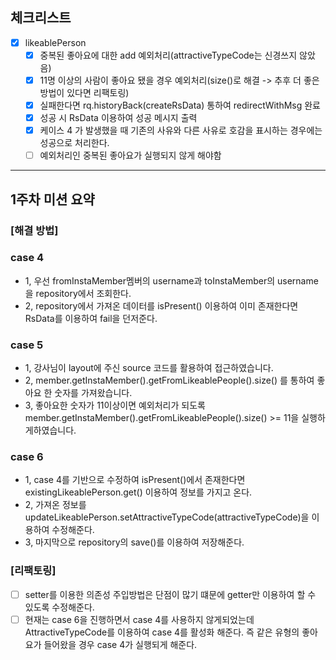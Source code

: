 ## 체크리스트

- [x] likeablePerson
    - [x] 중복된 좋아요에 대한 add 예외처리(attractiveTypeCode는 신경쓰지 않았음)
    - [x] 11명 이상의 사람이 좋아요 됐을 경우 예외처리(size()로 해결 -> 추후 더 좋은방법이 있다면 리팩토링)
    - [x] 실패한다면 rq.historyBack(createRsData) 통하여 redirectWithMsg 완료
    - [x] 성공 시 RsData 이용하여 성공 메시지 출력
    - [x] 케이스 4 가 발생했을 때 기존의 사유와 다른 사유로 호감을 표시하는 경우에는 성공으로 처리한다.
    - [ ] 예외처리인 중복된 좋아요가 실행되지 않게 해야함

---
## 1주차 미션 요약

### [해결 방법]

### case 4
- 1, 우선 fromInstaMember멤버의 username과 toInstaMember의 username을 repository에서 조회한다.
- 2, repository에서 가져온 데이터를 isPresent() 이용하여 이미 존재한다면 RsData를 이용하여 fail을 던저준다.

### case 5
- 1, 강사님이 layout에 주신 source 코드를 활용하여 접근하였습니다.
- 2, member.getInstaMember().getFromLikeablePeople().size() 를 통하여 좋아요 한 숫자를 가져왔습니다.
- 3, 좋아요한 숫자가 11이상이면 예외처리가 되도록 member.getInstaMember().getFromLikeablePeople().size() >= 11을 실행하게하였습니다.

### case 6
- 1, case 4를 기반으로 수정하여 isPresent()에서 존재한다면 existingLikeablePerson.get() 이용하여 정보를 가지고 온다.
- 2, 가져온 정보를 updateLikeablePerson.setAttractiveTypeCode(attractiveTypeCode)을 이용하여 수정해준다.
- 3, 마지막으로 repository의 save()를 이용하여 저장해준다.

### [리팩토링]
- [ ] setter를 이용한 의존성 주입방법은 단점이 많기 떄문에 getter만 이용하여 할 수 있도록 수정해준다.
- [ ] 현재는 case 6을 진행하면서 case 4를 사용하지 않게되었는데 AttractiveTypeCode를 이용하여 case 4를 활성화 해준다. 즉 같은 유형의 좋아요가 들어왔을 경우 case 4가 실행되게 해준다.